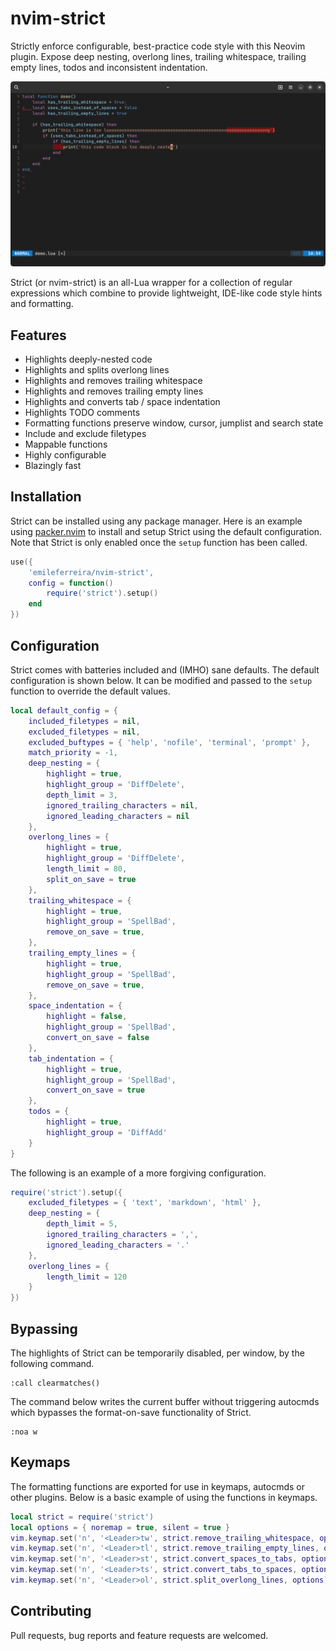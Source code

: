 # nvim-strict

Strictly enforce configurable, best-practice code style with this Neovim plugin. Expose deep nesting, overlong lines, trailing whitespace, trailing empty lines, todos and inconsistent indentation.

![nvim-strict demo](demo.png)

Strict (or nvim-strict) is an all-Lua wrapper for a collection of regular expressions which combine to provide lightweight, IDE-like code style hints and formatting.

## Features

* Highlights deeply-nested code
* Highlights and splits overlong lines
* Highlights and removes trailing whitespace
* Highlights and removes trailing empty lines
* Highlights and converts tab / space indentation
* Highlights TODO comments
* Formatting functions preserve window, cursor, jumplist and search state
* Include and exclude filetypes
* Mappable functions
* Highly configurable
* Blazingly fast

## Installation

Strict can be installed using any package manager. Here is an example using [packer.nvim](https://github.com/wbthomason/packer.nvim) to install and setup Strict using the default configuration. Note that Strict is only enabled once the `setup` function has been called.

```lua
use({
    'emileferreira/nvim-strict',
    config = function()
        require('strict').setup()
    end
})
```

## Configuration

Strict comes with batteries included and (IMHO) sane defaults. The default configuration is shown below. It can be modified and passed to the `setup` function to override the default values.

```lua
local default_config = {
    included_filetypes = nil,
    excluded_filetypes = nil,
    excluded_buftypes = { 'help', 'nofile', 'terminal', 'prompt' },
    match_priority = -1,
    deep_nesting = {
        highlight = true,
        highlight_group = 'DiffDelete',
        depth_limit = 3,
        ignored_trailing_characters = nil,
        ignored_leading_characters = nil
    },
    overlong_lines = {
        highlight = true,
        highlight_group = 'DiffDelete',
        length_limit = 80,
        split_on_save = true
    },
    trailing_whitespace = {
        highlight = true,
        highlight_group = 'SpellBad',
        remove_on_save = true,
    },
    trailing_empty_lines = {
        highlight = true,
        highlight_group = 'SpellBad',
        remove_on_save = true,
    },
    space_indentation = {
        highlight = false,
        highlight_group = 'SpellBad',
        convert_on_save = false
    },
    tab_indentation = {
        highlight = true,
        highlight_group = 'SpellBad',
        convert_on_save = true
    },
    todos = {
        highlight = true,
        highlight_group = 'DiffAdd'
    }
}
```

The following is an example of a more forgiving configuration.

```lua
require('strict').setup({
    excluded_filetypes = { 'text', 'markdown', 'html' },
    deep_nesting = {
        depth_limit = 5,
        ignored_trailing_characters = ',',
        ignored_leading_characters = '.'
    },
    overlong_lines = {
        length_limit = 120
    }
})
```

## Bypassing

The highlights of Strict can be temporarily disabled, per window, by the following command.

```
:call clearmatches()
```

The command below writes the current buffer without triggering autocmds which bypasses the format-on-save functionality of Strict.

```
:noa w
```

## Keymaps

The formatting functions are exported for use in keymaps, autocmds or other plugins. Below is a basic example of using the functions in keymaps.

```lua
local strict = require('strict')
local options = { noremap = true, silent = true }
vim.keymap.set('n', '<Leader>tw', strict.remove_trailing_whitespace, options)
vim.keymap.set('n', '<Leader>tl', strict.remove_trailing_empty_lines, options)
vim.keymap.set('n', '<Leader>st', strict.convert_spaces_to_tabs, options)
vim.keymap.set('n', '<Leader>ts', strict.convert_tabs_to_spaces, options)
vim.keymap.set('n', '<Leader>ol', strict.split_overlong_lines, options)
```

## Contributing

Pull requests, bug reports and feature requests are welcomed.
